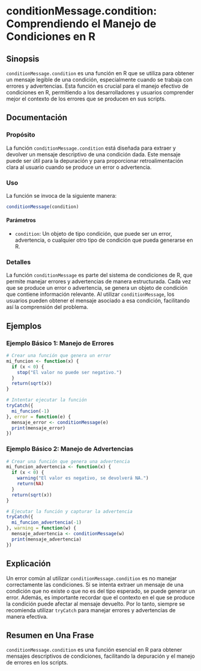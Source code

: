 <!--
Meta Description: # conditionMessage.condition: Comprendiendo el Manejo de Condiciones en R ## Sinopsis `conditionMessage.condition` es una función en R que se utiliza ...
Meta Keywords: que, conditionmessage, función, una, condición
-->

# conditionMessage.condition: Comprendiendo el Manejo de Condiciones en R

## Sinopsis
`conditionMessage.condition` es una función en R que se utiliza para obtener un mensaje legible de una condición, especialmente cuando se trabaja con errores y advertencias. Esta función es crucial para el manejo efectivo de condiciones en R, permitiendo a los desarrolladores y usuarios comprender mejor el contexto de los errores que se producen en sus scripts.

## Documentación
### Propósito
La función `conditionMessage.condition` está diseñada para extraer y devolver un mensaje descriptivo de una condición dada. Este mensaje puede ser útil para la depuración y para proporcionar retroalimentación clara al usuario cuando se produce un error o advertencia.

### Uso
La función se invoca de la siguiente manera:

```R
conditionMessage(condition)
```

#### Parámetros
- `condition`: Un objeto de tipo condición, que puede ser un error, advertencia, o cualquier otro tipo de condición que pueda generarse en R.

### Detalles
La función `conditionMessage` es parte del sistema de condiciones de R, que permite manejar errores y advertencias de manera estructurada. Cada vez que se produce un error o advertencia, se genera un objeto de condición que contiene información relevante. Al utilizar `conditionMessage`, los usuarios pueden obtener el mensaje asociado a esa condición, facilitando así la comprensión del problema.

## Ejemplos
### Ejemplo Básico 1: Manejo de Errores
```R
# Crear una función que genera un error
mi_funcion <- function(x) {
  if (x < 0) {
    stop("El valor no puede ser negativo.")
  }
  return(sqrt(x))
}

# Intentar ejecutar la función
tryCatch({
  mi_funcion(-1)
}, error = function(e) {
  mensaje_error <- conditionMessage(e)
  print(mensaje_error)
})
```

### Ejemplo Básico 2: Manejo de Advertencias
```R
# Crear una función que genera una advertencia
mi_funcion_advertencia <- function(x) {
  if (x < 0) {
    warning("El valor es negativo, se devolverá NA.")
    return(NA)
  }
  return(sqrt(x))
}

# Ejecutar la función y capturar la advertencia
tryCatch({
  mi_funcion_advertencia(-1)
}, warning = function(w) {
  mensaje_advertencia <- conditionMessage(w)
  print(mensaje_advertencia)
})
```

## Explicación
Un error común al utilizar `conditionMessage.condition` es no manejar correctamente las condiciones. Si se intenta extraer un mensaje de una condición que no existe o que no es del tipo esperado, se puede generar un error. Además, es importante recordar que el contexto en el que se produce la condición puede afectar al mensaje devuelto. Por lo tanto, siempre se recomienda utilizar `tryCatch` para manejar errores y advertencias de manera efectiva.

## Resumen en Una Frase
`conditionMessage.condition` es una función esencial en R para obtener mensajes descriptivos de condiciones, facilitando la depuración y el manejo de errores en los scripts.